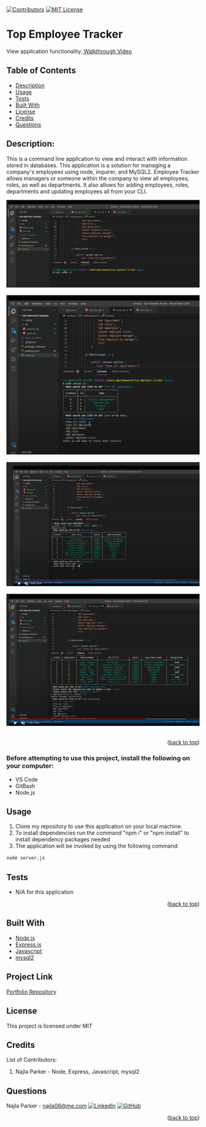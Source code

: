 [![Contributors][contributors-shield]][contributors-url]
[![MIT License][license-shield]][license-url]

# Top Employee Tracker
<div>
   <p>
    View application functionality.<a href="https://drive.google.com/file/d/1PO7IP4yyhgUADwFYL9OrVbwM0ZUj7TeF/view"> Walkthrough Video</a><br>
      
  </p>
</div>

## Table of Contents
* [Description](#description)
* [Usage](#usage)
* [Tests](#tests)
* [Built With](#built-with)
* [License](#license)
* [Credits](#credits)
* [Questions](#questions)

## Description: 
This is a command line application to view and interact with information stored in databases. This application is a solution for managing a company's employees using node, inquirer, and MySQL2. Employee Tracker allows managers or someone within the company to view all employees, roles, as well as departments. It also allows for adding employees, roles, departments and updating employees all from your CLI.

![employeeTracker-start](Assets/Images/employeeTracker-start.png)
<br>
<br>
![employeeTracker-option](Assets/Images/employeeTracker-options.png)
<br>
<br>
![employeeTracker-viewAllRoles](Assets/Images/employeeTracker-viewAllRoles.png)
<br>
<br>
![employeeTracker-update](Assets/Images/employeeTracker-update.png)
<br>
<br>

<p align="right">(<a href="#top">back to top</a>)</p>

### Before attempting to use this project, install the following on your computer:
* VS Code
* GitBash
* Node.js

## Usage

1. Clone my repository to use this application on your local machine.
2. To install dependencies run the command "npm i" or "npm install" to install dependency packages needed
3. The application will be invoked by using the following command:

```bash
node server.js
```

## Tests
* N/A for this application

<p align="right">(<a href="#top">back to top</a>)</p>

## Built With
- [Node.js](https://nodejs.org/en/)
- [Express.js](https://en.wikipedia.org/wiki/Express.js)
- [Javascript](https://www.javascript.com)
- [mysql2](https://www.npmjs.com/package/mysql2)

## Project Link

[Portfolio Repository](https://github.com/nparker80/top-employee-tracker)

## License 
This project is licensed under MIT

## Credits

List of Contributors:

1. Najla Parker - Node, Express, Javascript, mysql2

## Questions

Najla Parker - najla08@me.com [![LinkedIn][linkedin-shield]][linkedin-url-naj] [![GitHub][github-shield]][github-url-naj]

<p align="right">(<a href="#top">back to top</a>)</p>

<!-- MARKDOWN LINKS & IMAGES -->
<!-- https://www.markdownguide.org/basic-syntax/#reference-style-links -->

[contributors-shield]: https://img.shields.io/github/contributors/nparker80/readme-generator.svg?style=for-the-badge
[contributors-url]: https://github.com/nparker80/readme-generator/graphs/contributors
[license-shield]: https://img.shields.io/github/license/nparker80/readme-generator
[license-url]: https://github.com/nparker80/readme-generator/blob/main/LICENSE
[linkedin-shield]: https://img.shields.io/badge/-LinkedIn-black.svg?style=for-the-badge&logo=linkedin&colorB=555
[linkedin-url-naj]: https://www.linkedin.com/in/najlaparker/
[github-shield]: https://img.shields.io/badge/-Github-blueviolet.svg?style=for-the-badge&logo=Github&colorB=555
[github-url-naj]: https://github.com/nparker80
